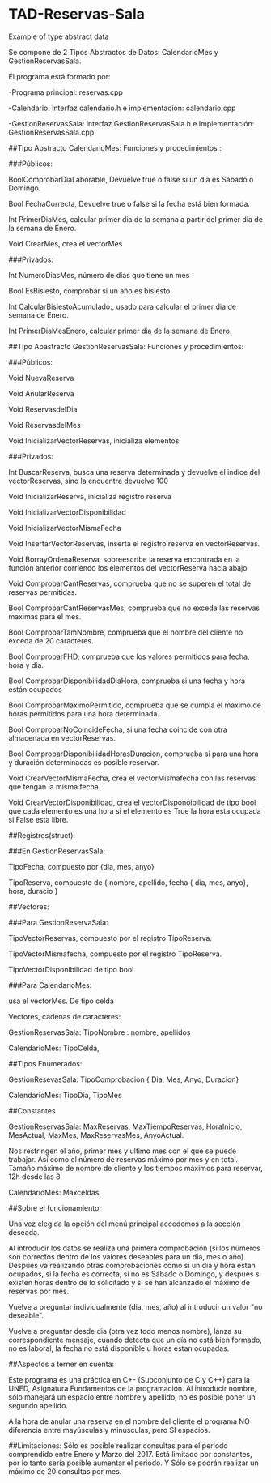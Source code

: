 # TAD-Reservas-Sala
Example of type abstract data

Se compone de 2 Tipos Abstractos de Datos: CalendarioMes y GestionReservasSala.

El programa está formado por:

-Programa principal: reservas.cpp

-Calendario: interfaz calendario.h e implementación: calendario.cpp

-GestionReservasSala: interfaz GestionReservasSala.h e Implementación: GestionReservasSala.cpp

##Tipo Abstracto CalendarioMes: Funciones y procedimientos :

###Públicos:

BoolComprobarDiaLaborable, Devuelve true o false si un dia es Sábado o Domingo.

Bool FechaCorrecta, Devuelve true o false si la fecha está bien formada.

Int PrimerDiaMes, calcular primer dia de la semana a partir del primer dia de la semana de Enero.

Void CrearMes, crea el vectorMes

###Privados:

Int NumeroDiasMes, número de dias que tiene un mes

Bool EsBisiesto, comprobar si un año es bisiesto.

Int CalcularBisiestoAcumulado:, usado para calcular el primer dia de semana de Enero.

Int PrimerDiaMesEnero, calcular primer dia de la semana de Enero.

##Tipo Abastracto GestionReservasSala: Funciones y procedimientos:

###Públicos:

Void NuevaReserva

Void AnularReserva

Void ReservasdelDia

Void ReservasdelMes

Void InicializarVectorReservas, inicializa elementos

###Privados:

Int BuscarReserva, busca una reserva determinada y devuelve el indice del vectorReservas, sino la
encuentra devuelve 100

Void InicializarReserva, inicializa registro reserva

Void InicializarVectorDisponibilidad

Void InicializarVectorMismaFecha

Void InsertarVectorReservas, inserta el registro reserva en vectorReservas.

Void BorrayOrdenaReserva, sobreescribe la reserva encontrada en la función anterior corriendo los
elementos del vectorReserva hacia abajo

Void ComprobarCantReservas, comprueba que no se superen el total de reservas permitidas.

Bool ComprobarCantReservasMes, comprueba que no exceda las reservas maximas para el mes.

Bool ComprobarTamNombre, comprueba que el nombre del cliente no exceda de 20 caracteres.

Bool ComprobarFHD, comprueba que los valores permitidos para fecha, hora y dia.

Bool ComprobarDisponibilidadDiaHora, comprueba si una fecha y hora están ocupados

Bool ComprobarMaximoPermitido, comprueba que se cumpla el maximo de horas permitidos para
una hora determinada.

Bool ComprobarNoCoincideFecha, si una fecha coincide con otra almacenada en vectorReservas.

Bool ComprobarDisponibilidadHorasDuracion, comprueba si para una hora y duración determinadas
es posible reservar.

Void CrearVectorMismaFecha, crea el vectorMismafecha con las reservas que tengan la misma fecha.

Void CrearVectorDisponibilidad, crea el vectorDisponoibilidad de tipo bool que cada elemento es una
hora si el elemento es True la hora esta ocupada si False esta libre.

##Registros(struct):

###En GestionReservasSala:

TipoFecha, compuesto por {dia, mes, anyo}

TipoReserva, compuesto de { nombre, apellido, fecha { dia, mes, anyo}, hora, duracio }

##Vectores:

###Para GestionReservaSala:

TipoVectorReservas, compuesto por el registro TipoReserva.

TipoVectorMismafecha, compuesto por el registro TipoReserva.

TipoVectorDisponibilidad de tipo bool

###Para CalendarioMes:

usa el vectorMes. De tipo celda

Vectores, cadenas de caracteres:

GestionReservasSala: TipoNombre : nombre, apellidos

CalendarioMes: TipoCelda,

##Tipos Enumerados:

GestionResevasSala: TipoComprobacion { Dia, Mes, Anyo, Duracion}

CalendarioMes: TipoDia, TipoMes

##Constantes.

GestionReservasSala: MaxReservas, MaxTiempoReservas, HoraInicio, MesActual, MaxMes,
MaxReservasMes, AnyoActual.

Nos restringen el año, primer mes y ultimo mes con el que se puede trabajar.
Así como el número de reservas máximo por mes y en total. Tamaño máximo de nombre de cliente y
los tiempos máximos para reservar, 12h desde las 8

CalendarioMes: Maxceldas

##Sobre el funcionamiento:

Una vez elegida la opción del menú principal accedemos a la sección deseada.

Al introducir los datos se realiza una primera comprobación (si los números son correctos dentro de los
valores deseables para un día, mes o año). Despúes va realizando otras comprobaciones como si un día y hora estan
ocupados, si la fecha es correcta, si no es Sábado o Domingo, y después si existen horas dentro de lo solicitado y si se
han alcanzado el máximo de reservas por mes.

Vuelve a preguntar individualmente (dia, mes, año) al introducir un valor "no deseable".

Vuelve a preguntar desde dia (otra vez todo menos nombre), lanza su correspondiente mensaje, cuando detecta
que un día no está bien formado, no es laboral, la fecha no está disponible u horas estan ocupadas.

##Aspectos a terner en cuenta:

Este programa es una práctica en C+- (Subconjunto de C y C++) para la UNED, Asignatura Fundamentos de la programación.
Al introducir nombre, sólo manejará un espacio entre nombre y apellido, no es posible poner un segundo
apellido.

A la hora de anular una reserva en el nombre del cliente el programa NO diferencia entre mayúsculas y
minúsculas, pero SI espacios.

##Limitaciones:
Sólo es posible realizar consultas para el periodo comprendido entre Enero y Marzo del 2017. Está limitado por constantes,
por lo tanto sería posible aumentar el periodo.
Y Sólo se podrán realizar un máximo de 20 consultas por mes.
